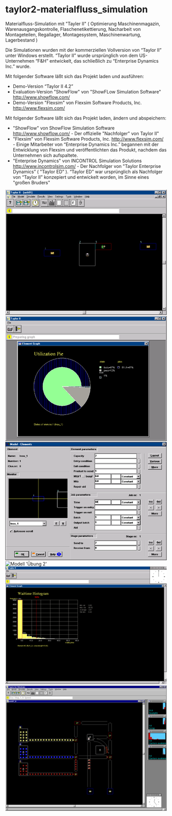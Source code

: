 # taylor2-materialfluss_simulation
Materialfluss-Simulation mit "Tayler II" ( Optimierung Maschinenmagazin, Warenausgangskontrolle, Flaschenetikettierung,  Nacharbeit von Montageteilen, Regallager, Montagesystem, Maschinenwartung, Lagerbestand )

Die Simulationen wurden mit der kommerziellen Vollversion von “Taylor II” unter Windows erstellt.
“Taylor II” wurde ursprünglich von dem US-Unternehmen “F&H” entwickelt, das schließlich zu “Enterprise Dynamics Inc.” wurde.

Mit folgender Software läßt sich das Projekt laden und ausführen:
- Demo-Version “Taylor II 4.2”
- Evaluation-Version "ShowFlow" von "ShowFLow Simulation Software" http://www.showflow.com/
- Demo-Version "Flexsim" von Flexsim Software Products, Inc. http://www.flexsim.com/

Mit folgender Software läßt sich das Projekt laden, ändern und abspeichern:
- "ShowFlow" von ShowFlow Simulation Software http://www.showflow.com/ - Der offizielle "Nachfolger" von Taylor II"
- "Flexsim" von Flexsim Software Products, Inc. http://www.flexsim.com/ - Einige Mitarbeiter von “Enterprise Dynamics Inc.” begannen mit der Entwicklung von Flexsim und veröffentlichten das Produkt, nachdem das Unternehmen sich aufspaltete.
- "Enterprise Dynamics" von INCONTROL Simulation Solutions http://www.incontrolsim.com/ - Der Nachfolger von "Taylor Enterprise Dynamics” ( "Taylor ED” ). “Taylor ED” war ursprünglich als Nachfolger von “Taylor II” konzepiert und entwickelt worden, im Sinne eines "großen Bruders"

![Modell 'Übung 1'](/doc/images/ueb01/modell.png "Modell 'Übung 1'") 
![Auslastung der Magazinarbeiter 'Übung 1'](/doc/images/ueb01/graphik_magazinarbeiter_auslastung_57.png "Auslastung der Magazinarbeiter 'Übung 1'") 
![Magazinarbeiter-Parameter 'Übung 1'](/doc/images/ueb01/magazinarbeiter_parameter.png "Magazinarbeiter-Parameter 'Übung 1'") 
![Modell 'Übung 2'](/doc/images/ueb02_1/modell.png "Modell 'Übung 2'") 
![Wartezeit an Kontrollstationen 'Übung 2'](/doc/images/ueb02_2/graphik_puffer_wartezeit_10Kontrollstationen.png "Wartezeit an Kontrollstationen 'Übung 2'") 
![Modell 'Übung 7'](/doc/images/ueb07_0/modell.png "Modell 'Übung 7'") 
